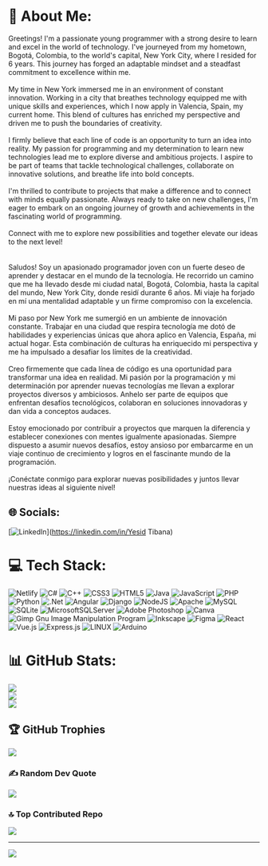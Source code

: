 # 💫 About Me:
Greetings! I'm a passionate young programmer with a strong desire to learn and excel in the world of technology. I've journeyed from my hometown, Bogotá, Colombia, to the world's capital, New York City, where I resided for 6 years. This journey has forged an adaptable mindset and a steadfast commitment to excellence within me.<br><br>My time in New York immersed me in an environment of constant innovation. Working in a city that breathes technology equipped me with unique skills and experiences, which I now apply in Valencia, Spain, my current home. This blend of cultures has enriched my perspective and driven me to push the boundaries of creativity.<br><br>I firmly believe that each line of code is an opportunity to turn an idea into reality. My passion for programming and my determination to learn new technologies lead me to explore diverse and ambitious projects. I aspire to be part of teams that tackle technological challenges, collaborate on innovative solutions, and breathe life into bold concepts.<br><br>I'm thrilled to contribute to projects that make a difference and to connect with minds equally passionate. Always ready to take on new challenges, I'm eager to embark on an ongoing journey of growth and achievements in the fascinating world of programming.<br><br>Connect with me to explore new possibilities and together elevate our ideas to the next level!<br><br><br>Saludos! Soy un apasionado programador joven con un fuerte deseo de aprender y destacar en el mundo de la tecnología. He recorrido un camino que me ha llevado desde mi ciudad natal, Bogotá, Colombia, hasta la capital del mundo, New York City, donde residí durante 6 años. Mi viaje ha forjado en mí una mentalidad adaptable y un firme compromiso con la excelencia.<br><br>Mi paso por New York me sumergió en un ambiente de innovación constante. Trabajar en una ciudad que respira tecnología me dotó de habilidades y experiencias únicas que ahora aplico en Valencia, España, mi actual hogar. Esta combinación de culturas ha enriquecido mi perspectiva y me ha impulsado a desafiar los límites de la creatividad.<br><br>Creo firmemente que cada línea de código es una oportunidad para transformar una idea en realidad. Mi pasión por la programación y mi determinación por aprender nuevas tecnologías me llevan a explorar proyectos diversos y ambiciosos. Anhelo ser parte de equipos que enfrentan desafíos tecnológicos, colaboran en soluciones innovadoras y dan vida a conceptos audaces.<br><br>Estoy emocionado por contribuir a proyectos que marquen la diferencia y establecer conexiones con mentes igualmente apasionadas. Siempre dispuesto a asumir nuevos desafíos, estoy ansioso por embarcarme en un viaje continuo de crecimiento y logros en el fascinante mundo de la programación.<br><br>¡Conéctate conmigo para explorar nuevas posibilidades y juntos llevar nuestras ideas al siguiente nivel!


## 🌐 Socials:
[![LinkedIn](https://img.shields.io/badge/LinkedIn-%230077B5.svg?logo=linkedin&logoColor=white)](https://linkedin.com/in/Yesid Tibana) 

# 💻 Tech Stack:
![Netlify](https://img.shields.io/badge/netlify-%23000000.svg?style=for-the-badge&logo=netlify&logoColor=#00C7B7) ![C#](https://img.shields.io/badge/c%23-%23239120.svg?style=for-the-badge&logo=c-sharp&logoColor=white) ![C++](https://img.shields.io/badge/c++-%2300599C.svg?style=for-the-badge&logo=c%2B%2B&logoColor=white) ![CSS3](https://img.shields.io/badge/css3-%231572B6.svg?style=for-the-badge&logo=css3&logoColor=white) ![HTML5](https://img.shields.io/badge/html5-%23E34F26.svg?style=for-the-badge&logo=html5&logoColor=white) ![Java](https://img.shields.io/badge/java-%23ED8B00.svg?style=for-the-badge&logo=java&logoColor=white) ![JavaScript](https://img.shields.io/badge/javascript-%23323330.svg?style=for-the-badge&logo=javascript&logoColor=%23F7DF1E) ![PHP](https://img.shields.io/badge/php-%23777BB4.svg?style=for-the-badge&logo=php&logoColor=white) ![Python](https://img.shields.io/badge/python-3670A0?style=for-the-badge&logo=python&logoColor=ffdd54) ![.Net](https://img.shields.io/badge/.NET-5C2D91?style=for-the-badge&logo=.net&logoColor=white) ![Angular](https://img.shields.io/badge/angular-%23DD0031.svg?style=for-the-badge&logo=angular&logoColor=white) ![Django](https://img.shields.io/badge/django-%23092E20.svg?style=for-the-badge&logo=django&logoColor=white) ![NodeJS](https://img.shields.io/badge/node.js-6DA55F?style=for-the-badge&logo=node.js&logoColor=white) ![Apache](https://img.shields.io/badge/apache-%23D42029.svg?style=for-the-badge&logo=apache&logoColor=white) ![MySQL](https://img.shields.io/badge/mysql-%2300f.svg?style=for-the-badge&logo=mysql&logoColor=white) ![SQLite](https://img.shields.io/badge/sqlite-%2307405e.svg?style=for-the-badge&logo=sqlite&logoColor=white) ![MicrosoftSQLServer](https://img.shields.io/badge/Microsoft%20SQL%20Sever-CC2927?style=for-the-badge&logo=microsoft%20sql%20server&logoColor=white) ![Adobe Photoshop](https://img.shields.io/badge/adobephotoshop-%2331A8FF.svg?style=for-the-badge&logo=adobephotoshop&logoColor=white) ![Canva](https://img.shields.io/badge/Canva-%2300C4CC.svg?style=for-the-badge&logo=Canva&logoColor=white) ![Gimp Gnu Image Manipulation Program](https://img.shields.io/badge/Gimp-657D8B?style=for-the-badge&logo=gimp&logoColor=FFFFFF) ![Inkscape](https://img.shields.io/badge/Inkscape-e0e0e0?style=for-the-badge&logo=inkscape&logoColor=080A13) 	![Figma](https://img.shields.io/badge/figma-%23F24E1E.svg?style=for-the-badge&logo=figma&logoColor=white) ![React](https://img.shields.io/badge/react-%2320232a.svg?style=for-the-badge&logo=react&logoColor=%2361DAFB) ![Vue.js](https://img.shields.io/badge/vuejs-%2335495e.svg?style=for-the-badge&logo=vuedotjs&logoColor=%234FC08D) ![Express.js](https://img.shields.io/badge/express.js-%23404d59.svg?style=for-the-badge&logo=express&logoColor=%2361DAFB) ![LINUX](https://img.shields.io/badge/Linux-FCC624?style=for-the-badge&logo=linux&logoColor=black) ![Arduino](https://img.shields.io/badge/-Arduino-00979D?style=for-the-badge&logo=Arduino&logoColor=white)
# 📊 GitHub Stats:
![](https://github-readme-stats.vercel.app/api?username=SidTibana&theme=tokyonight&hide_border=false&include_all_commits=false&count_private=false)<br/>
![](https://github-readme-streak-stats.herokuapp.com/?user=SidTibana&theme=tokyonight&hide_border=false)<br/>
![](https://github-readme-stats.vercel.app/api/top-langs/?username=SidTibana&theme=tokyonight&hide_border=false&include_all_commits=false&count_private=false&layout=compact)

## 🏆 GitHub Trophies
![](https://github-profile-trophy.vercel.app/?username=SidTibana&theme=buddhism&no-frame=false&no-bg=true&margin-w=4)

### ✍️ Random Dev Quote
![](https://quotes-github-readme.vercel.app/api?type=horizontal&theme=tokyonight)

### 🔝 Top Contributed Repo
![](https://github-contributor-stats.vercel.app/api?username=SidTibana&limit=5&theme=dark&combine_all_yearly_contributions=true)

---
[![](https://visitcount.itsvg.in/api?id=SidTibana&icon=0&color=0)](https://visitcount.itsvg.in)

<!-- Proudly created with GPRM ( https://gprm.itsvg.in ) -->
